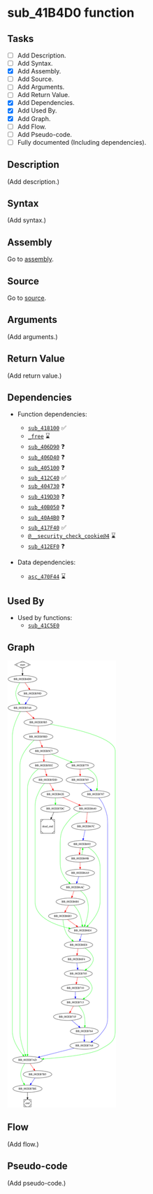 # sub_41B4D0 function

## Tasks

- [ ] Add Description.
- [ ] Add Syntax.
- [X] Add Assembly.
- [ ] Add Source.
- [ ] Add Arguments.
- [ ] Add Return Value.
- [X] Add Dependencies.
- [X] Add Used By.
- [X] Add Graph.
- [ ] Add Flow.
- [ ] Add Pseudo-code.
- [ ] Fully documented (Including dependencies).

## Description

(Add description.)

## Syntax

(Add syntax.)

## Assembly

Go to [assembly](../asm/sub_41B4D0.asm).

## Source

Go to [source](../cc/sub_41B4D0.cc).

## Arguments

(Add arguments.)

## Return Value

(Add return value.)

## Dependencies

* Function dependencies:
  * [`sub_418100`](sub_418100.md) ✅
  * [`_free`](_free.md) ⌛
  * [`sub_406D90`](sub_406D90.md) ❓
  * [`sub_406D40`](sub_406D40.md) ❓
  * [`sub_405100`](sub_405100.md) ❓
  * [`sub_412C40`](sub_412C40.md) ✅
  * [`sub_404730`](sub_404730.md) ❓
  * [`sub_419D30`](sub_419D30.md) ❓
  * [`sub_40B050`](sub_40B050.md) ❓
  * [`sub_40A4B0`](sub_40A4B0.md) ❓
  * [`sub_417F40`](sub_417F40.md) ✅
  * [`@__security_check_cookie@4`](@__security_check_cookie@4.md) ⌛
  * [`sub_412EF0`](sub_412EF0.md) ❓

* Data dependencies:
  * [`asc_470F44`](asc_470F44.md) ⌛

## Used By

* Used by functions:
  * [`sub_41C5E0`](sub_41C5E0.md)

## Graph

![sub_41B4D0 Graph](../svg/sub_41B4D0.svg "sub_41B4D0 Graph")

## Flow

(Add flow.)

## Pseudo-code

(Add pseudo-code.)
